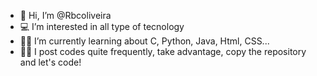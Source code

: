 - 💙 Hi, I’m @Rbcoliveira
- 💻 I’m interested in all type of tecnology
- 🧑‍🎓 I’m currently learning about C, Python, Java, Html, CSS...
- 👩‍💻 I post codes quite frequently, take advantage, copy the repository and let's code!

<!---
Rbcoliveira/Rbcoliveira is a ✨ special ✨ repository because its `README.md` (this file) appears on your GitHub profile.
You can click the Preview link to take a look at your changes.
--->
